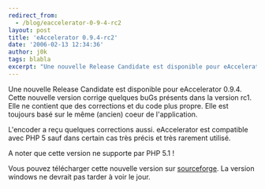 ```yaml
---
redirect_from:
  - /blog/eaccelerator-0-9-4-rc2
layout: post
title: 'eAccelerator 0.9.4-rc2'
date: '2006-02-13 12:34:36'
author: j0k
tags: blabla
excerpt: "Une nouvelle Release Candidate est disponible pour eAccelerator 0.9.4.   Cette nouvelle version corrige quelques buGs présents dans la version rc1. Elle ne contient que des corrections et du code plus propre. Elle est toujours basé sur le même (ancien) coeur de l'application.  \n  \nL'encoder a reçu quelques corrections aussi. eAccelerator est compatible      …"
---
```


Une nouvelle Release Candidate est disponible pour eAccelerator 0.9.4.   Cette nouvelle version corrige quelques buGs présents dans la version rc1. Elle ne contient que des corrections et du code plus propre. Elle est toujours basé sur le même (ancien) coeur de l'application.

L'encoder a reçu quelques corrections aussi. eAccelerator est compatible avec PHP 5 sauf dans certain cas très précis et très rarement utilisé.

A noter que cette version ne supporte par PHP 5.1 !

Vous pouvez télécharger cette nouvelle version sur [sourceforge](https://sourceforge.net/project/showfiles.php?group_id=122249). La version windows ne devrait pas tarder à voir le jour.
